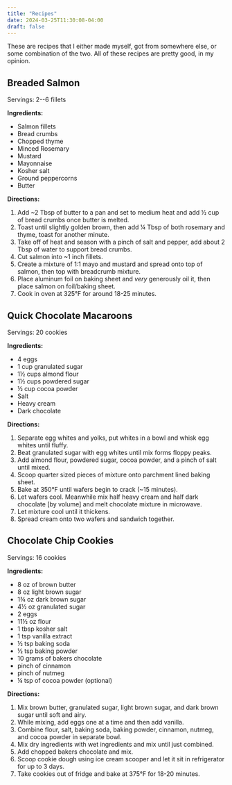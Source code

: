 ```yaml
---
title: "Recipes"
date: 2024-03-25T11:30:08-04:00
draft: false
---
```


These are recipes that I either made myself, got from somewhere else, or some
combination of the two. All of these recipes are pretty good, in my opinion.

## Breaded Salmon

Servings: 2--6 fillets

**Ingredients:**
- Salmon fillets
- Bread crumbs
- Chopped thyme
- Minced Rosemary
- Mustard
- Mayonnaise
- Kosher salt
- Ground peppercorns
- Butter

**Directions:**
1. Add ~2 Tbsp of butter to a pan and set to medium heat and add ½ cup of
   bread crumbs once butter is melted.
2. Toast until slightly golden brown, then add ¼ Tbsp of both rosemary and
   thyme, toast for another minute.
3. Take off of heat and season with a pinch of salt and pepper, add about 2 Tbsp
   of water to support bread crumbs.
4. Cut salmon into ~1 inch fillets.
5. Create a mixture of 1:1 mayo and mustard and spread onto top of salmon, then
   top with breadcrumb mixture.
6. Place aluminum foil on baking sheet and *very* generously oil it, then place
   salmon on foil/baking sheet.
7. Cook in oven at 325°F for around 18-25 minutes.

## Quick Chocolate Macaroons

Servings: 20 cookies

**Ingredients:**
- 4 eggs
- 1 cup granulated sugar
- 1½ cups almond flour
- 1½ cups powdered sugar
- ½ cup cocoa powder
- Salt
- Heavy cream
- Dark chocolate

**Directions:**
1. Separate egg whites and yolks, put whites in a bowl and whisk egg whites until
   fluffy.
2. Beat granulated sugar with egg whites until mix forms floppy peaks.
3. Add almond flour, powdered sugar, cocoa powder, and a pinch of salt until
   mixed.
4. Scoop quarter sized pieces of mixture onto parchment lined baking sheet.
5. Bake at 350°F until wafers begin to crack (~15 minutes).
6. Let wafers cool. Meanwhile mix half heavy cream and half dark chocolate [by
   volume] and melt chocolate mixture in microwave.
7. Let mixture cool until it thickens.
8. Spread cream onto two wafers and sandwich together.

## Chocolate Chip Cookies

Servings: 16 cookies

**Ingredients:**
- 8 oz of brown butter
- 8 oz light brown sugar
- 1¾ oz dark brown sugar
- 4½ oz granulated sugar
- 2 eggs
- 11½ oz flour
- 1 tbsp kosher salt
- 1 tsp vanilla extract
- ½ tsp baking soda
- ½ tsp baking powder
- 10 grams of bakers chocolate
- pinch of cinnamon
- pinch of nutmeg
- ¼ tsp of cocoa powder (optional)

**Directions:**
1. Mix brown butter, granulated sugar, light brown sugar, and dark brown sugar
   until soft and airy.
2. While mixing, add eggs one at a time and then add vanilla.
3. Combine flour, salt, baking soda, baking powder, cinnamon, nutmeg, and cocoa
   powder in separate bowl.
4. Mix dry ingredients with wet ingredients and mix until just combined.
5. Add chopped bakers chocolate and mix.
6. Scoop cookie dough using ice cream scooper and let it sit in refrigerator
for up to 3 days.
7. Take cookies out of fridge and bake at 375°F for 18-20 minutes.
